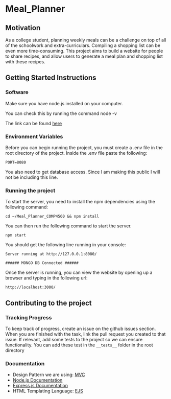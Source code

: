 # Meal_Planner

## Motivation

As a college student, planning weekly meals can be a challenge on top of
all of the schoolwork and extra-curriculars. Compiling a shopping list
can be even more time-consuming. This project aims to build a website for
people to share recipes, and allow users to generate a meal plan and shopping list with these recipes.

## Getting Started Instructions

### Software

Make sure you have node.js installed on your computer.

You can check this by running the command node -v

The link can be found [here](https://nodejs.org/en/download/)

### Environment Variables

Before you can begin running the project, you must create a .env file in the root directory of the project. Inside the .env file paste the following:

```
PORT=8080
```

You also need to get database access. Since I am making this public I will not be including this line.

### Running the project

To start the server, you need to install the npm dependencies using the following command: 

```
cd ~/Meal_Planner_COMP4560 && npm install
```
You can then run the following command to start the server.

```
npm start
```

You should get the following line running in your console:

```
Server running at http://127.0.0.1:8080/

###### MONGO DB Connected ######
```

Once the server is running, you can view the website by opening up a browser and typing in the following url:

```
http://localhost:3000/
```

## Contributing to the project

### Tracking Progress

To keep track of progress, create an issue on the github issues section.
When you are finished with the task, link the pull request you created to that issue. If relevant, add some tests to the project so we can ensure functionality. You can add these test in the ```__tests__``` folder in the root directory

### Documentation

* Design Pattern we are using: [MVC](https://en.wikipedia.org/wiki/Model%E2%80%93view%E2%80%93controller)
* [Node.js Documentation](https://nodejs.org/en/docs/)
* [Express.js Documentation](https://expressjs.com/en/guide/routing.html)
* HTML Templating Language: [EJS](https://ejs.co/)


